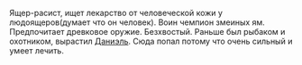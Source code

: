 Ящер-расист, ищет лекарство от человеческой кожи у людоящеров(думает что он человек). Воин чемпион змеиных ям. Предпочитает древковое оружие. 
Безхвостый. Раньше был рыбаком и охотником, вырастил [Даниэль](Даниэль.md). 
Сюда попал потому что очень сильный и умеет лечить.
